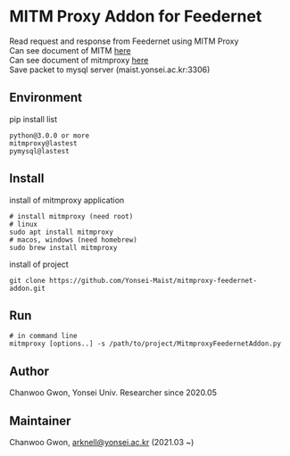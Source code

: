 # MITM Proxy Addon for Feedernet
Read request and response from Feedernet using MITM Proxy  
Can see document of MITM [here](https://en.wikipedia.org/wiki/Man-in-the-middle_attack)  
Can see document of mitmproxy [here](https://mitmproxy.org/)  
Save packet to mysql server (maist.yonsei.ac.kr:3306)

## Environment
pip install list
```
python@3.0.0 or more
mitmproxy@lastest
pymysql@lastest
```
## Install
install of mitmproxy application
```
# install mitmproxy (need root)
# linux
sudo apt install mitmproxy
# macos, windows (need homebrew)
sudo brew install mitmproxy
```
install of project
```
git clone https://github.com/Yonsei-Maist/mitmproxy-feedernet-addon.git
```
## Run
```
# in command line
mitmproxy [options..] -s /path/to/project/MitmproxyFeedernetAddon.py
```
## Author
Chanwoo Gwon, Yonsei Univ. Researcher since 2020.05
## Maintainer
Chanwoo Gwon, arknell@yonsei.ac.kr (2021.03 ~)